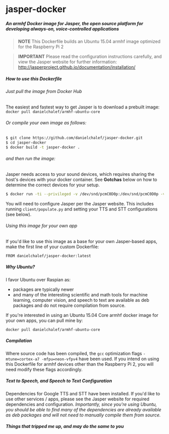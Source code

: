 # jasper-docker
##### An armhf Docker image for Jasper, the open source platform for developing always-on, voice-controlled applications

> **NOTE** This Dockerfile builds an Ubuntu 15.04 armhf image optimized for the Raspberry Pi 2

> **IMPORTANT** Please read the configuration instructions carefully, and view the Jasper website for further information: http://jasperproject.github.io/documentation/installation/

##### How to use this Dockerfile

###### Just pull the image from Docker Hub
The easiest and fastest way to get Jasper is to download a prebuilt image:
```docker pull danielchalef/armhf-ubuntu-core```

###### Or compile your own image as follows:
```bash
$ git clone https://github.com/danielchalef/jasper-docker.git
$ cd jasper-docker
$ docker build -t jasper-docker .
```
###### and then run the image:
Jasper needs access to your sound devices, which requires sharing the host's devices with your docker container. See **Gotchas** below on how to determine the correct devices for your setup.
```bash
$ docker run -ti --privileged -v /dev/snd/pcmC0D0p:/dev/snd/pcmC0D0p -v /dev/snd/pcmC1D0c:/dev/snd/pcmC1D0c -v /dev/snd/controlC0:/dev/snd/controlC0 -v /dev/snd/controlC1:/dev/snd/controlC1 danielchalef/armhf-jasper-docker /bin/bash
```
You will need to configure Jasper per the Jasper website. This includes running `client/populate.py` and setting your TTS and STT configurations (see below).

###### Using this image for your own app
If you'd like to use this image as a base for your own Jasper-based apps, make the first line of your custom Dockerfile:
```
FROM danielchalef/jasper-docker:latest
```

##### Why Ubuntu?
I favor Ubuntu over Raspian as:
- packages are typically newer 
- and many of the interesting scientific and math  tools for machine learning, computer vision, and speech to text are available as deb packages and do not require compilation from source.

If you're interested in using an Ubuntu 15.04 Core armhf docker image for your own apps, you can pull mine by:

```docker pull danielchalef/armhf-ubuntu-core```

##### Compilation
Where source code has been compiled, the `gcc` optimization flags `-mtune=cortex-a7 -mfpu=neon-vfpv4` have been used. If you intend on using this Dockerfile for armhf devices other than the Raspberry Pi 2, you will need modify these flags accordingly.

##### Text to Speech, and Speech to Text Configuration
Dependencies for Google TTS and STT have been installed. If you'd like to use other services / apps, please see the Jasper website for required dependencies and configuration. *Importantly, since you're using Ubuntu, you should be able to find many of the dependencies are already available as deb packages and will not need to manually compile them from source.*

##### Things that tripped me up, and may do the same to you

